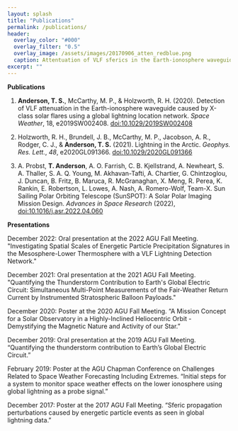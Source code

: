 ```yaml
---
layout: splash
title: "Publications"
permalink: /publications/
header:
  overlay_color: "#000"
  overlay_filter: "0.5"
  overlay_image: /assets/images/20170906_atten_redblue.png
  caption: Attentuation of VLF sferics in the Earth-ionosphere waveguide, from <i>Anderson et al. 2020</i>
excerpt: ""
---
```


**Publications**

1. **Anderson, T. S.**, McCarthy, M. P., & Holzworth, R. H. (2020). Detection of VLF attenuation in the Earth-ionosphere waveguide caused by 
X-class solar flares using a global lightning location network. *Space Weather*, 18, e2019SW002408. [doi:10.1029/2019SW002408](https://doi.org/10.1029/2019SW002408)

2. Holzworth, R. H., Brundell, J. B., McCarthy, M. P., Jacobson, A. R., Rodger, C. J., & **Anderson, T. S.** (2021). Lightning in the Arctic. *Geophys. Res. Lett.*, *48*, e2020GL091366. [doi:10.1029/2020GL091366](https://doi.org/10.1029/2020GL091366)

3. A. Probst, **T. Anderson**, A. O. Farrish, C. B. Kjellstrand, A. Newheart, S. A. Thaller, S. A. Q. Young, M. Akhavan-Tafti, A. Chartier, G. Chintzoglou, J. Duncan, B. Fritz, B. Maruca, R. McGranaghan, X. Meng, R. Perea, K. Rankin, E. Robertson, L. Lowes, A. Nash, A. Romero-Wolf, Team-X. Sun Sailing Polar Orbiting Telescope (SunSPOT): A Solar Polar Imaging Mission Design. *Advances in Space Research* (2022), [doi:10.1016/j.asr.2022.04.060](https://doi.org/10.1016/j.asr.2022.04.060)


**Presentations**

December 2022: Oral presentation at the 2022 AGU Fall Meeting. "Investigating Spatial Scales of Energetic Particle Precipitation Signatures in the Mesosphere-Lower Thermosphere with a VLF Lightning Detection Network."

December 2021: Oral presentation at the 2021 AGU Fall Meeting. "Quantifying the Thunderstorm Contribution to Earth's Global Electric Circuit: Simultaneous Multi-Point Measurements of the Fair-Weather Return Current by Instrumented Stratospheric Balloon Payloads."

December 2020: Poster at the 2020 AGU Fall Meeting. “A Mission Concept for a Solar Observatory in a Highly-Inclined Heliocentric Orbit - Demystifying the Magnetic Nature and Activity of our Star.”

December 2019: Oral presentation at the 2019 AGU Fall Meeting. “Quantifying the thunderstorm contribution to Earth’s Global Electric Circuit.”

February 2019: Poster at the AGU Chapman Conference on Challenges Related to Space Weather Forecasting Including Extremes. “Initial steps for a system to monitor space weather effects on the lower ionosphere using global lightning as a probe signal.”

December 2017: Poster at the 2017 AGU Fall Meeting. “Sferic propagation perturbations caused by energetic particle events as seen in global lightning data.”
